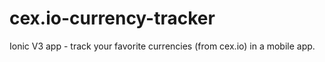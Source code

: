 # cex.io-currency-tracker

Ionic V3 app - track your favorite currencies (from cex.io) in a mobile app.
